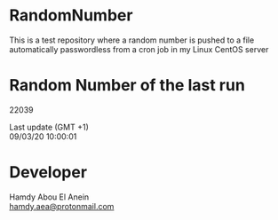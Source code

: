 # RandomNumber    
This is a test repository where a random number is pushed to a file automatically passwordless from a cron job in my Linux CentOS server    
# Random Number of the last run   
22039
      
Last update (GMT +1)    
09/03/20 10:00:01
# Developer    
Hamdy Abou El Anein   
hamdy.aea@protonmail.com
